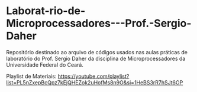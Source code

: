 # Laborat-rio-de-Microprocessadores---Prof.-Sergio-Daher
Repositório destinado ao arquivo de códigos usados nas aulas práticas de laboratório do Prof. Sergio Daher da disciplina de Microprocessadores da Universidade Federal do Ceará.

Playlist de Materiais: https://youtube.com/playlist?list=PL5nZxepBcQpz7kEjQHEZok2uHofMs8n9O&si=1HeBS3rR7hSJt6OP
